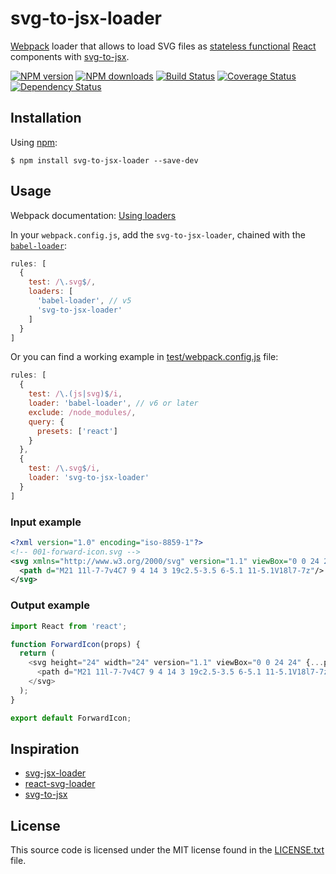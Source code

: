 # svg-to-jsx-loader

[Webpack](https://webpack.js.org/) loader that allows to load SVG files as [stateless functional](https://facebook.github.io/react/blog/2015/10/07/react-v0.14.html#stateless-functional-components) [React](http://facebook.github.io/react/) components with [svg-to-jsx](https://github.com/janjakubnanista/svg-to-jsx).

[![NPM version](http://img.shields.io/npm/v/svg-to-jsx-loader.svg?style=flat-square)](https://www.npmjs.com/package/svg-to-jsx-loader)
[![NPM downloads](http://img.shields.io/npm/dm/svg-to-jsx-loader.svg?style=flat-square)](https://www.npmjs.com/package/svg-to-jsx-loader)
[![Build Status](http://img.shields.io/travis/frenzzy/svg-to-jsx-loader/master.svg?style=flat-square)](https://travis-ci.org/frenzzy/svg-to-jsx-loader)
[![Coverage Status](https://img.shields.io/coveralls/frenzzy/svg-to-jsx-loader.svg?style=flat-square)](https://coveralls.io/github/frenzzy/svg-to-jsx-loader)
[![Dependency Status](http://img.shields.io/david/frenzzy/svg-to-jsx-loader.svg?style=flat-square)](https://david-dm.org/frenzzy/svg-to-jsx-loader)

## Installation

Using [npm](https://www.npmjs.com/):

```shell
$ npm install svg-to-jsx-loader --save-dev
```

## Usage

Webpack documentation: [Using loaders](https://webpack.js.org/concepts/loaders/)

In your `webpack.config.js`, add the `svg-to-jsx-loader`, chained with the [`babel-loader`](https://babeljs.io/docs/setup/#webpack2):

```js
rules: [
  {
    test: /\.svg$/,
    loaders: [
      'babel-loader', // v5
      'svg-to-jsx-loader'
    ]
  }
]
```

Or you can find a working example in [test/webpack.config.js](https://github.com/frenzzy/svg-to-jsx-loader/blob/master/test/webpack.config.js) file:

```js
rules: [
  {
    test: /\.(js|svg)$/i,
    loader: 'babel-loader', // v6 or later
    exclude: /node_modules/,
    query: {
      presets: ['react']
    }
  },
  {
    test: /\.svg$/i,
    loader: 'svg-to-jsx-loader'
  }
]
```

### Input example

```svg
<?xml version="1.0" encoding="iso-8859-1"?>
<!-- 001-forward-icon.svg -->
<svg xmlns="http://www.w3.org/2000/svg" version="1.1" viewBox="0 0 24 24" width="24" height="24">
  <path d="M21 11l-7-7v4C7 9 4 14 3 19c2.5-3.5 6-5.1 11-5.1V18l7-7z"/>
</svg>
```

### Output example

```js
import React from 'react';

function ForwardIcon(props) {
  return (
    <svg height="24" width="24" version="1.1" viewBox="0 0 24 24" {...props}>
      <path d="M21 11l-7-7v4C7 9 4 14 3 19c2.5-3.5 6-5.1 11-5.1V18l7-7z"/>
    </svg>
  );
}

export default ForwardIcon;
```

## Inspiration

- [svg-jsx-loader](https://github.com/janjakubnanista/svg-jsx-loader)
- [react-svg-loader](https://github.com/boopathi/react-svg-loader)
- [svg-to-jsx](https://github.com/janjakubnanista/svg-to-jsx)

## License

This source code is licensed under the MIT license found in the [LICENSE.txt](https://github.com/frenzzy/svg-to-jsx-loader/blob/master/LICENSE.txt) file.
